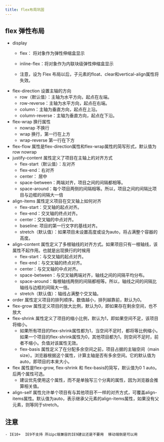 ```yaml
---
title: flex布局巩固
---
```

## flex 弹性布局
- display
    - flex： 将对象作为弹性伸缩盒显示

    - inline-flex：将对象作为内联块级弹性伸缩盒显示

    - 注意，设为 Flex 布局以后，子元素的float、clear和vertical-align属性将失效。
- flex-direction  设置主轴的方向
    - row（默认值）：主轴为水平方向，起点在左端。
    - row-reverse：主轴为水平方向，起点在右端。
    - column：主轴为垂直方向，起点在上沿。
    - column-reverse：主轴为垂直方向，起点在下沿。
- flex-wrap 换行属性
    -  nowrap 不换行
    -  wrap 换行，第一行在上方
    -  wrap-reverse 第一行在下方
- flex-flow 属性是flex-direction属性和flex-wrap属性的简写形式，默认值为row nowrap
- justify-content 属性定义了项目在主轴上的对齐方式
    - flex-start（默认值）：左对齐
    - flex-end：右对齐
    - center： 居中
    - space-between：两端对齐，项目之间的间隔都相等。
    - space-around：每个项目两侧的间隔相等。所以，项目之间的间隔比项目与边框的间隔大一倍
- align-items 属性定义项目在交叉轴上如何对齐
    - flex-start：交叉轴的起点对齐。
    - flex-end：交叉轴的终点对齐。
    - center：交叉轴的中点对齐。
    - baseline: 项目的第一行文字的基线对齐。
    - stretch（默认值）：如果项目未设置高度或设为auto，将占满整个容器的高度。
- align-content 属性定义了多根轴线的对齐方式。如果项目只有一根轴线，该属性不起作用。也就是出现换行的时候用
    - flex-start：与交叉轴的起点对齐。
    - flex-end：与交叉轴的终点对齐。
    - center：与交叉轴的中点对齐。
    - space-between：与交叉轴两端对齐，轴线之间的间隔平均分布。
    - space-around：每根轴线两侧的间隔都相等。所以，轴线之间的间隔比轴线与边框的间隔大一倍。
    - stretch（默认值）：轴线占满整个交叉轴。
- order 属性定义项目的排列顺序。数值越小，排列越靠前，默认为0。
- flex-grow 属性定义项目的放大比例，默认为0，即如果存在剩余空间，也不放大
- flex-shrink 属性定义了项目的缩小比例，默认为1，即如果空间不足，该项目将缩小。
    - 如果所有项目的flex-shrink属性都为1，当空间不足时，都将等比例缩小。如果一个项目的flex-shrink属性为0，其他项目都为1，则空间不足时，前者不缩小。负值对该属性无效。
    - flex-basis 属性定义了在分配多余空间之前，项目占据的主轴空间（main size）。浏览器根据这个属性，计算主轴是否有多余空间。它的默认值为auto，即项目的本来大小。
- flex  属性是flex-grow, flex-shrink 和 flex-basis的简写，默认值为0 1 auto。后两个属性可选。
    - 建议优先使用这个属性，而不是单独写三个分离的属性，因为浏览器会推算相关值。
- align-self 属性允许单个项目有与其他项目不一样的对齐方式，可覆盖align-items属性。默认值为auto，表示继承父元素的align-items属性，如果没有父元素，则等同于stretch。

## 注意  
    - IE10+  IE9不支持 所以pc端兼容的IE9建议还是不要用  移动端倒是可以用
